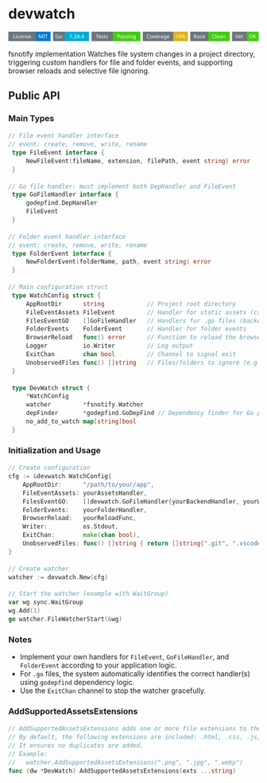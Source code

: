 # devwatch
<!-- START_SECTION:BADGES_SECTION -->
<a href="docs/img/badges.svg"><img src="docs/img/badges.svg" alt="Project Badges" title="Generated by badges.sh from github.com/cdvelop/devscripts"></a>
<!-- END_SECTION:BADGES_SECTION -->

fsnotify implementation Watches file system changes in a project directory, triggering custom handlers for file and folder events, and supporting browser reloads and selective file ignoring.

## Public API

### Main Types

```go
// File event handler interface
// event: create, remove, write, rename
 type FileEvent interface {
     NewFileEvent(fileName, extension, filePath, event string) error
 }

// Go file handler: must implement both DepHandler and FileEvent
 type GoFileHandler interface {
     godepfind.DepHandler
     FileEvent
 }

// Folder event handler interface
// event: create, remove, write, rename
 type FolderEvent interface {
     NewFolderEvent(folderName, path, event string) error
 }

// Main configuration struct
 type WatchConfig struct {
     AppRootDir      string            // Project root directory
     FileEventAssets FileEvent         // Handler for static assets (css, js, html, etc)
     FilesEventGO    []GoFileHandler   // Handlers for .go files (backend, wasm, etc)
     FolderEvents    FolderEvent       // Handler for folder events
     BrowserReload   func() error      // Function to reload the browser
     Logger          io.Writer         // Log output
     ExitChan        chan bool         // Channel to signal exit
     UnobservedFiles func() []string   // Files/folders to ignore (e.g. .git, .vscode)
 }

 type DevWatch struct {
     *WatchConfig
     watcher         *fsnotify.Watcher
     depFinder       *godepfind.GoDepFind // Dependency finder for Go projects
     no_add_to_watch map[string]bool
 }
```

### Initialization and Usage

```go
// Create configuration
cfg := &devwatch.WatchConfig{
    AppRootDir:      "/path/to/your/app",
    FileEventAssets: yourAssetsHandler,
    FilesEventGO:    []devwatch.GoFileHandler{yourBackendHandler, yourWasmHandler},
    FolderEvents:    yourFolderHandler,
    BrowserReload:   yourReloadFunc,
    Writer:          os.Stdout,
    ExitChan:        make(chan bool),
    UnobservedFiles: func() []string { return []string{".git", ".vscode"} },
}

// Create watcher
watcher := devwatch.New(cfg)

// Start the watcher (example with WaitGroup)
var wg sync.WaitGroup
wg.Add(1)
go watcher.FileWatcherStart(&wg)
```

### Notes

- Implement your own handlers for `FileEvent`, `GoFileHandler`, and `FolderEvent` according to your application logic.
- For `.go` files, the system automatically identifies the correct handler(s) using `godepfind` dependency logic.
- Use the `ExitChan` channel to stop the watcher gracefully.

### AddSupportedAssetsExtensions

```go
// AddSupportedAssetsExtensions adds one or more file extensions to the supported assets list.
// By default, the following extensions are included: .html, .css, .js, .svg
// It ensures no duplicates are added.
// Example:
//   watcher.AddSupportedAssetsExtensions(".png", ".jpg", ".webp")
func (dw *DevWatch) AddSupportedAssetsExtensions(exts ...string)
```
